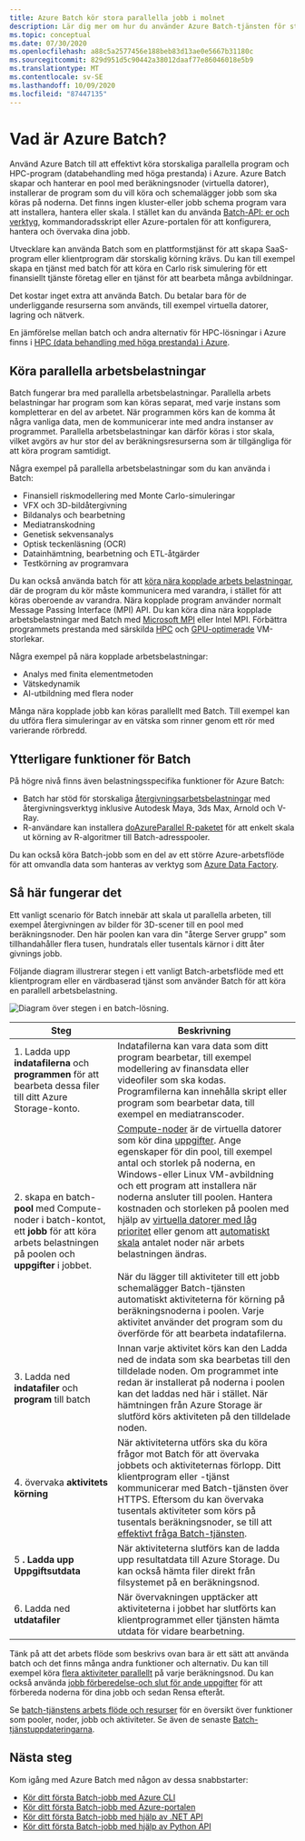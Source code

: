 ```yaml
---
title: Azure Batch kör stora parallella jobb i molnet
description: Lär dig mer om hur du använder Azure Batch-tjänsten för storskaliga parallella arbetsbelastningar och HPC-arbetsbelastningar
ms.topic: conceptual
ms.date: 07/30/2020
ms.openlocfilehash: a88c5a2577456e188beb83d13ae0e5667b31180c
ms.sourcegitcommit: 829d951d5c90442a38012daaf77e86046018e5b9
ms.translationtype: MT
ms.contentlocale: sv-SE
ms.lasthandoff: 10/09/2020
ms.locfileid: "87447135"
---
```

# <a name="what-is-azure-batch"></a>Vad är Azure Batch?

Använd Azure Batch till att effektivt köra storskaliga parallella program och HPC-program (databehandling med höga prestanda) i Azure. Azure Batch skapar och hanterar en pool med beräkningsnoder (virtuella datorer), installerar de program som du vill köra och schemalägger jobb som ska köras på noderna. Det finns ingen kluster-eller jobb schema program vara att installera, hantera eller skala. I stället kan du använda [Batch-API: er och verktyg](batch-apis-tools.md), kommandoradsskript eller Azure-portalen för att konfigurera, hantera och övervaka dina jobb.

Utvecklare kan använda Batch som en plattformstjänst för att skapa SaaS-program eller klientprogram där storskalig körning krävs. Du kan till exempel skapa en tjänst med batch för att köra en Carlo risk simulering för ett finansiellt tjänste företag eller en tjänst för att bearbeta många avbildningar.

Det kostar inget extra att använda Batch. Du betalar bara för de underliggande resurserna som används, till exempel virtuella datorer, lagring och nätverk.

En jämförelse mellan batch och andra alternativ för HPC-lösningar i Azure finns i [HPC (data behandling med höga prestanda) i Azure](/azure/architecture/topics/high-performance-computing/).

## <a name="run-parallel-workloads"></a>Köra parallella arbetsbelastningar

Batch fungerar bra med parallella arbetsbelastningar. Parallella arbets belastningar har program som kan köras separat, med varje instans som kompletterar en del av arbetet. När programmen körs kan de komma åt några vanliga data, men de kommunicerar inte med andra instanser av programmet. Parallella arbetsbelastningar kan därför köras i stor skala, vilket avgörs av hur stor del av beräkningsresurserna som är tillgängliga för att köra program samtidigt.

Några exempel på parallella arbetsbelastningar som du kan använda i Batch:

- Finansiell riskmodellering med Monte Carlo-simuleringar
- VFX och 3D-bildåtergivning
- Bildanalys och bearbetning
- Mediatranskodning
- Genetisk sekvensanalys
- Optisk teckenläsning (OCR)
- Datainhämtning, bearbetning och ETL-åtgärder
- Testkörning av programvara

Du kan också använda batch för att [köra nära kopplade arbets belastningar](batch-mpi.md), där de program du kör måste kommunicera med varandra, i stället för att köras oberoende av varandra. Nära kopplade program använder normalt Message Passing Interface (MPI) API. Du kan köra dina nära kopplade arbetsbelastningar med Batch med [Microsoft MPI](/message-passing-interface/microsoft-mpi) eller Intel MPI. Förbättra programmets prestanda med särskilda [HPC](../virtual-machines/sizes-hpc.md) och [GPU-optimerade](../virtual-machines/sizes-gpu.md) VM-storlekar.

Några exempel på nära kopplade arbetsbelastningar:

- Analys med finita elementmetoden
- Vätskedynamik
- AI-utbildning med flera noder

Många nära kopplade jobb kan köras parallellt med Batch. Till exempel kan du utföra flera simuleringar av en vätska som rinner genom ett rör med varierande rörbredd.

## <a name="additional-batch-capabilities"></a>Ytterligare funktioner för Batch

På högre nivå finns även belastningsspecifika funktioner för Azure Batch:

- Batch har stöd för storskaliga [återgivningsarbetsbelastningar](batch-rendering-service.md) med återgivningsverktyg inklusive Autodesk Maya, 3ds Max, Arnold och V-Ray. 
- R-användare kan installera [doAzureParallel R-paketet](https://github.com/Azure/doAzureParallel) för att enkelt skala ut körning av R-algoritmer till Batch-adresspooler.

Du kan också köra Batch-jobb som en del av ett större Azure-arbetsflöde för att omvandla data som hanteras av verktyg som [Azure Data Factory](../data-factory/transform-data-using-dotnet-custom-activity.md).

## <a name="how-it-works"></a>Så här fungerar det

Ett vanligt scenario för Batch innebär att skala ut parallella arbeten, till exempel återgivningen av bilder för 3D-scener till en pool med beräkningsnoder. Den här poolen kan vara din "återge Server grupp" som tillhandahåller flera tusen, hundratals eller tusentals kärnor i ditt åter givnings jobb.

Följande diagram illustrerar stegen i ett vanligt Batch-arbetsflöde med ett klientprogram eller en värdbaserad tjänst som använder Batch för att köra en parallell arbetsbelastning.

![Diagram över stegen i en batch-lösning.](./media/batch-technical-overview/tech_overview_03.png)

|Steg  |Beskrivning  |
|---------|---------|
|1. Ladda upp **indatafilerna** och **programmen** för att bearbeta dessa filer till ditt Azure Storage-konto.     |Indatafilerna kan vara data som ditt program bearbetar, till exempel modellering av finansdata eller videofiler som ska kodas. Programfilerna kan innehålla skript eller program som bearbetar data, till exempel en mediatranscoder.|
|2. skapa en batch- **pool** med Compute-noder i batch-kontot, ett **jobb** för att köra arbets belastningen på poolen och **uppgifter** i jobbet.     | [Compute-noder](nodes-and-pools.md) är de virtuella datorer som kör dina [uppgifter](jobs-and-tasks.md). Ange egenskaper för din pool, till exempel antal och storlek på noderna, en Windows-eller Linux VM-avbildning och ett program att installera när noderna ansluter till poolen. Hantera kostnaden och storleken på poolen med hjälp av [virtuella datorer med låg prioritet](batch-low-pri-vms.md) eller genom att [automatiskt skala](batch-automatic-scaling.md) antalet noder när arbets belastningen ändras. <br/><br/>När du lägger till aktiviteter till ett jobb schemalägger Batch-tjänsten automatiskt aktiviteterna för körning på beräkningsnoderna i poolen. Varje aktivitet använder det program som du överförde för att bearbeta indatafilerna. |
|3. Ladda ned **indatafiler** och **program** till batch     |Innan varje aktivitet körs kan den Ladda ned de indata som ska bearbetas till den tilldelade noden. Om programmet inte redan är installerat på noderna i poolen kan det laddas ned här i stället. När hämtningen från Azure Storage är slutförd körs aktiviteten på den tilldelade noden.|
|4. övervaka **aktivitets körning**     |När aktiviteterna utförs ska du köra frågor mot Batch för att övervaka jobbets och aktiviteternas förlopp. Ditt klientprogram eller -tjänst kommunicerar med Batch-tjänsten över HTTPS. Eftersom du kan övervaka tusentals aktiviteter som körs på tusentals beräkningsnoder, se till att [effektivt fråga Batch-tjänsten](batch-efficient-list-queries.md).|
|5 **. Ladda upp Uppgiftsutdata**     |När aktiviteterna slutförs kan de ladda upp resultatdata till Azure Storage. Du kan också hämta filer direkt från filsystemet på en beräkningsnod.|
|6. Ladda ned **utdatafiler**     |När övervakningen upptäcker att aktiviteterna i jobbet har slutförts kan klientprogrammet eller tjänsten hämta utdata för vidare bearbetning.|

Tänk på att det arbets flöde som beskrivs ovan bara är ett sätt att använda batch och det finns många andra funktioner och alternativ. Du kan till exempel köra [flera aktiviteter parallellt](batch-parallel-node-tasks.md) på varje beräkningsnod. Du kan också använda [jobb förberedelse-och slut för ande uppgifter](batch-job-prep-release.md) för att förbereda noderna för dina jobb och sedan Rensa efteråt.

Se [batch-tjänstens arbets flöde och resurser](batch-service-workflow-features.md) för en översikt över funktioner som pooler, noder, jobb och aktiviteter. Se även de senaste [Batch-tjänstuppdateringarna](https://azure.microsoft.com/updates/?product=batch).

## <a name="next-steps"></a>Nästa steg

Kom igång med Azure Batch med någon av dessa snabbstarter:
- [Kör ditt första Batch-jobb med Azure CLI](quick-create-cli.md)
- [Kör ditt första Batch-jobb med Azure-portalen](quick-create-portal.md)
- [Kör ditt första Batch-jobb med hjälp av .NET API](quick-run-dotnet.md)
- [Kör ditt första Batch-jobb med hjälp av Python API](quick-run-python.md)
